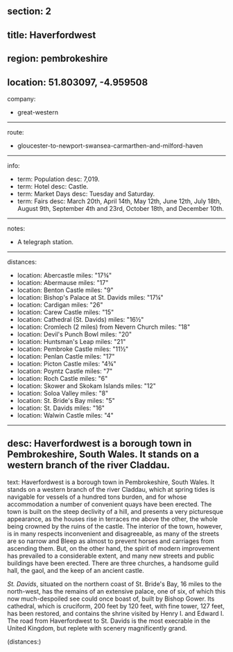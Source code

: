 section: 2
----
title: Haverfordwest
----
region: pembrokeshire
----
location: 51.803097, -4.959508
----
company:
- great-western
----
route:
- gloucester-to-newport-swansea-carmarthen-and-milford-haven
----
info:
- term: Population
  desc: 7,019.
- term: Hotel
  desc: Castle.
- term: Market Days
  desc: Tuesday and Saturday.
- term: Fairs
  desc: March 20th, April 14th, May 12th, June 12th, July 18th, August 9th, September 4th and 23rd,
  October 18th, and December 10th.
----
notes:
- A telegraph station.
----
distances:
- location: Abercastle
  miles: "17¾"
- location: Abermause
  miles: "17"
- location: Benton Castle
  miles: "9"
- location: Bishop's Palace at St. Davids
  miles: "17¼"
- location: Cardigan
  miles: "26"
- location: Carew Castle
  miles: "15"
- location: Cathedral (St. Davids)
  miles: "16½"
- location: Cromlech (2 miles) from Nevern Church
  miles: "18"
- location: Devil's Punch Bowl
  miles: "20"
- location: Huntsman's Leap
  miles: "21"
- location: Pembroke Castle
  miles: "11½"
- location: Penlan Castle
  miles: "17"
- location: Picton Castle
  miles: "4¾"
- location: Poyntz Castle
  miles: "7"
- location: Roch Castle
  miles: "6"
- location: Skower and Skokam Islands
  miles: "12"
- location: Soloa Valley
  miles: "8"
- location: St. Bride's Bay
  miles: "5"
- location: St. Davids
  miles: "16"
- location: Walwin Castle
  miles: "4"
----
desc: Haverfordwest is a borough town in Pembrokeshire, South Wales. It stands on a western branch of the river Claddau.
----
text: Haverfordwest is a borough town in Pembrokeshire, South Wales. It stands on a western branch of the river Claddau, which at spring tides is navigable for vessels of a hundred tons burden, and for whose accommodation a number of convenient quays have been erected. The town is built on the steep declivity of a hill, and presents a very picturesque appearance, as the houses rise in terraces me above the other, the whole being crowned by the ruins of the castle. The interior of the town, however, is in many respects inconvenient and disagreeable, as many of the streets are so narrow and Bleep as almost to prevent horses and carriages from ascending them. But, on the other hand, the spirit of modern improvement has prevailed to a considerable extent, and many new streets and public buildings have been erected. There are three churches, a handsome guild hall, the gaol, and the keep of an ancient castle.

*St. Davids*, situated on the northern coast of St. Bride's Bay, 16 miles to the north-west, has the remains of an extensive palace, one of six, of which this now much-despoiled see could once boast of, built by Bishop Gower. Its cathedral, which is cruciform, 200 feet by 120 feet, with fine tower, 127 feet, has been restored, and contains the shrine visited by Henry I. and Edward I. The road from Haverfordwest to St. Davids is the most execrable in the United Kingdom, but replete with scenery magnificently grand.

(distances:)
